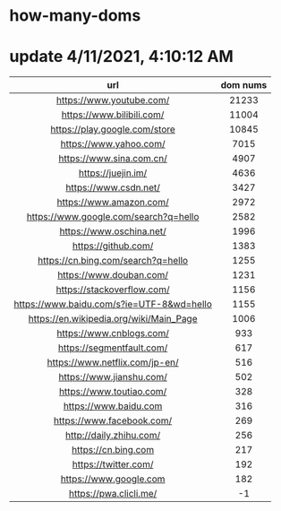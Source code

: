 # how-many-doms

# update 4/11/2021, 4:10:12 AM

url | dom nums
:-: | :-:
https://www.youtube.com/ | 21233
https://www.bilibili.com/ | 11004
https://play.google.com/store | 10845
https://www.yahoo.com/ | 7015
https://www.sina.com.cn/ | 4907
https://juejin.im/ | 4636
https://www.csdn.net/ | 3427
https://www.amazon.com/ | 2972
https://www.google.com/search?q=hello | 2582
https://www.oschina.net/ | 1996
https://github.com/ | 1383
https://cn.bing.com/search?q=hello | 1255
https://www.douban.com/ | 1231
https://stackoverflow.com/ | 1156
https://www.baidu.com/s?ie=UTF-8&wd=hello | 1155
https://en.wikipedia.org/wiki/Main_Page | 1006
https://www.cnblogs.com/ | 933
https://segmentfault.com/ | 617
https://www.netflix.com/jp-en/ | 516
https://www.jianshu.com/ | 502
https://www.toutiao.com/ | 328
https://www.baidu.com | 316
https://www.facebook.com/ | 269
http://daily.zhihu.com/ | 256
https://cn.bing.com | 217
https://twitter.com/ | 192
https://www.google.com | 182
https://pwa.clicli.me/ | -1
